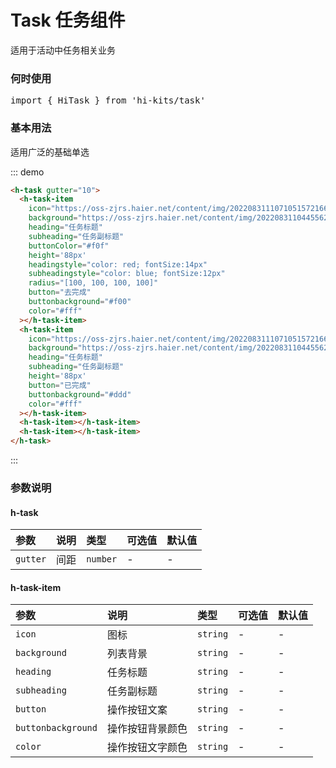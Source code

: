 # Task 任务组件

适用于活动中任务相关业务
### 何时使用
<pre class="language-ts">
import { HiTask } from 'hi-kits/task'
</pre>

### 基本用法

适用广泛的基础单选

::: demo
```html
<h-task gutter="10">
  <h-task-item
    icon="https://oss-zjrs.haier.net/content/img/2022083111071051572166.png"
    background="https://oss-zjrs.haier.net/content/img/2022083110445562514571.png"
    heading="任务标题"
    subheading="任务副标题"
    buttonColor="#f0f"
    height='88px'
    headingstyle="color: red; fontSize:14px"
    subheadingstyle="color: blue; fontSize:12px"
    radius="[100, 100, 100, 100]"
    button="去完成"
    buttonbackground="#f00"
    color="#fff"
  ></h-task-item>
  <h-task-item
    icon="https://oss-zjrs.haier.net/content/img/2022083111071051572166.png"
    background="https://oss-zjrs.haier.net/content/img/2022083110445562514571.png"
    heading="任务标题"
    subheading="任务副标题"
    height='88px'
    button="已完成"
    buttonbackground="#ddd"
    color="#fff"
  ></h-task-item>
  <h-task-item></h-task-item>
  <h-task-item></h-task-item>
</h-task>
```
:::

### 参数说明

#### h-task
|参数|说明|类型|可选值|默认值
|:--|:--|:--|:-----|:---
| `gutter`| 间距 |  `number` | - | -


#### h-task-item
|参数|说明|类型|可选值|默认值
|:--|:--|:--|:-----|:---
| `icon`| 图标 |  `string` | - | -
| `background`| 列表背景 |  `string` | - | -
| `heading`| 任务标题 |  `string` | - | -
| `subheading`| 任务副标题 |  `string` | - | -
| `button`| 操作按钮文案 |  `string` | - | -
| `buttonbackground`| 操作按钮背景颜色 |  `string` | - | -
| `color`| 操作按钮文字颜色 |  `string` | - | -

